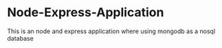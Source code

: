 # Node-Express-Application
 This is an node and express application where using mongodb as a nosql database

